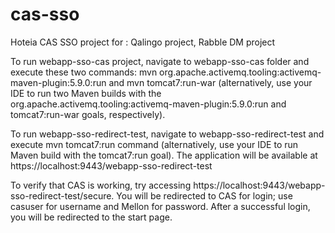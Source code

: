 cas-sso
=======

Hoteia CAS SSO project for : Qalingo project, Rabble DM project

To run webapp-sso-cas project, navigate to webapp-sso-cas folder and execute these two commands: mvn org.apache.activemq.tooling:activemq-maven-plugin:5.9.0:run and mvn tomcat7:run-war
(alternatively, use your IDE to run two Maven builds with the org.apache.activemq.tooling:activemq-maven-plugin:5.9.0:run and tomcat7:run-war goals, respectively).

To run webapp-sso-redirect-test, navigate to webapp-sso-redirect-test and execute mvn tomcat7:run command
(alternatively, use your IDE to run Maven build with the tomcat7:run goal). The application will be available at https://localhost:9443/webapp-sso-redirect-test

To verify that CAS is working, try accessing https://localhost:9443/webapp-sso-redirect-test/secure. You will be redirected to CAS for login;
use casuser for username and Mellon for password. After a successful login, you will be redirected to the start page.
